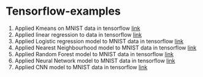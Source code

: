 # Tensorflow-examples
1.  Applied Kmeans on MNIST data in tensorflow <a href="https://github.com/amraw/Tensorflow-examples/blob/master/Simple%20Models/kmeans.py"> link </a>
2. Applied linear regression to data in tensorflow <a href="https://github.com/amraw/Tensorflow-examples/blob/master/Simple%20Models/linear%20Regression.py"> link </a>
3. Applied Logistic regression model to MNIST data in tensorflow <a href="https://github.com/amraw/Tensorflow-examples/blob/master/Simple%20Models/logistic_regression.py">link</a>
4. Applied Nearest Neighbourhood model to MNIST data in tensorflow <a href="https://github.com/amraw/Tensorflow-examples/blob/master/Simple%20Models/nearest_neighbour.py">link</a>
5. Applied Random Forest model to MNIST data in tensorflow <a href="https://github.com/amraw/Tensorflow-examples/blob/master/Simple%20Models/random_forest.py">link</a>
6. Applied Neural Network model to MNIST data in tensorflow <a href="https://github.com/amraw/Tensorflow-examples/blob/master/Neural%20Network/neural_network.py">link</a>
7. Applied CNN model to MNIST data in tensorflow  <a href="https://github.com/amraw/Tensorflow-examples/blob/master/Neural%20Network/convolution_neural_network.py">link</a>
